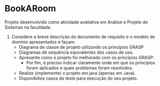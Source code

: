 # BookARoom
Projeto desenvolvido como atividade avaliativa em Análise e Projeto de Sistemas na faculdade.

1) Considere a breve descrição do documento de requisito e o modelo de domínio apresentados e façam:
   * Diagrama de classe de projeto utilizando os princípios GRASP 
   * Diagramas de sequência equivalentes dos casos de uso.
   * Apresente como o projeto foi melhorado com os princípios GRASP:
     * Por fim, é preciso indicar claramente onde em que os princípios foram aplicados e quais problemas foram
resolvidos.
   * Realize (implemente) o projeto em java (apenas em Java).
   * Disponibilize casos de teste para execução do seu projeto.

